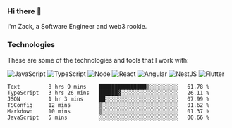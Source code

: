 ### Hi there 👋
I'm Zack, a Software Engineer and web3 rookie.

### Technologies
These are some of the technologies and tools that I work with:

![JavaScript](https://img.shields.io/badge/JavaScript-323330.svg?logo=javascript&logoColor=F7DF1E) 
![TypeScript](https://img.shields.io/badge/TypeScript-007ACC.svg?logo=typescript&logoColor=white) 
![Node](https://img.shields.io/badge/Node.js-43853D.svg?logo=node.js&logoColor=white)
![React](https://img.shields.io/badge/React-20232a.svg?logo=react&logoColor=61DAFB) 
![Angular](https://img.shields.io/badge/Angular-E23237.svg?logo=angularjs&logoColor=white)
![NestJS](https://img.shields.io/badge/NestJS-E0234E?logo=nestjs&logoColor=white)
![Flutter](https://img.shields.io/badge/Flutter-02569B.svg?logo=flutter&logoColor=white)

<!--START_SECTION:waka-->

```text
Text         8 hrs 9 mins    ███████████████▒░░░░░░░░░   61.78 %
TypeScript   3 hrs 26 mins   ██████▓░░░░░░░░░░░░░░░░░░   26.11 %
JSON         1 hr 3 mins     ██░░░░░░░░░░░░░░░░░░░░░░░   07.99 %
TSConfig     12 mins         ▒░░░░░░░░░░░░░░░░░░░░░░░░   01.62 %
Markdown     10 mins         ▒░░░░░░░░░░░░░░░░░░░░░░░░   01.37 %
JavaScript   5 mins          ░░░░░░░░░░░░░░░░░░░░░░░░░   00.66 %
```

<!--END_SECTION:waka-->

